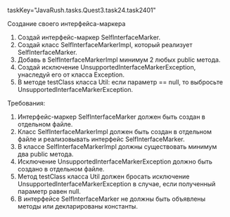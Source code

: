 taskKey="JavaRush.tasks.Quest3.task24.task2401"

Создание своего интерфейса-маркера

1. Создай интерфейс-маркер SelfInterfaceMarker.
2. Создай класс SelfInterfaceMarkerImpl, который реализует SelfInterfaceMarker.
3. Добавь в SelfInterfaceMarkerImpl минимум 2 любых public метода.
4. Создай исключение UnsupportedInterfaceMarkerException, унаследуй его от класса Exception.
5. В методе testClass класса Util: если параметр == null, то выбросьте UnsupportedInterfaceMarkerException.


Требования:
1.	Интерфейс-маркер SelfInterfaceMarker должен быть создан в отдельном файле.
2.	Класс SelfInterfaceMarkerImpl должен быть создан в отдельном файле и реализовывать интерфейс SelfInterfaceMarker.
3.	В классе SelfInterfaceMarkerImpl должны существовать минимум два public метода.
4.	Исключение UnsupportedInterfaceMarkerException должно быть создано в отдельном файле.
5.	Метод testClass класса Util должен бросать исключение UnsupportedInterfaceMarkerException в случае, если полученный параметр равен null.
6.	В интерфейсе SelfInterfaceMarker не должны быть объявлены методы или декларированы константы.


